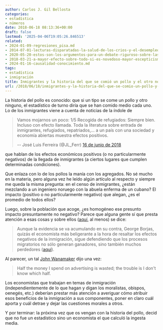 ```yaml
---
author: Carlos J. Gil Bellosta
categories:
- estadística
- números
date: 2018-06-18 08:13:36+00:00
draft: false
lastmod: '2025-04-06T19:05:26.846513'
related:
- 2024-01-09-regresiones_pisa.md
- 2014-07-01-lecturas-disparatadas-la-salud-de-los-crios-y-el-desempleo.md
- 2020-05-20-estos-son-los-argumentos-para-un-debate-riguroso-sobre-las-transferencias-de-renta.md
- 2018-03-21-a-mayor-efecto-sobre-todo-si-es-novedoso-mayor-escepticismo.md
- 2024-01-16-causalidad-conocimiento.md
tags:
- estadística
- inmigración
title: Inmigrantes y la historia del que se comió un pollo y el otro no
url: /2018/06/18/inmigrantes-y-la-historia-del-que-se-comio-un-pollo-y-el-otro-no/
---
```


La historia del pollo es conocido: que si un tipo se come un pollo y otro ninguno, el estadístico de turno diría que se han comido medio cada uno. Lo de los inmigrantes viene a cuenta de noticias de la índole de

>Vamos mojarnos un poco:
1/5
Recogida de refugiados:
Siempre bien. Incluso con efecto llamada. Toda la literatura sobre entrada de inmigrantes, refugiados, repatriados,... a un país con una sociedad y economía abiertas muestra efectos positivos.
>
> -- José Luis Ferreira (@JL_Ferr) [16 de junio de 2018](https://twitter.com/JL_Ferr/status/1008024971317334016?ref_src=twsrc%5Etfw)

que hablan de los efectos económicos positivos (o no particularmente negativos) de la llegada de inmigrantes (a ciertos lugares que cumplen determinadas condiciones).

Que enlaza con lo de los pollos la manía con los agregados. No sé mucho en la materia, pero alguna vez he leído algún artículo al respecto y siempre me queda la misma pregunta: en el censo de inmigrantes, ¿están mezclando a un ingeniero noruego con la abuela enferma de un cubano? El impacto (positivo o no particularmente negativo) que alegan, ¿es el promedio de todos ellos?

Luego, sobre la población que acoge, ¿es homogéneo ese presunto impacto presuntamente no negativo? Parece que alguna gente sí que presta atención a esas cosas y sobre ellos ([aquí](http://nadaesgratis.es/fran-beltran/los-efectos-a-largo-plazo-de-la-inmigracion), al menos) se dice:

>Aunque la evidencia se va acumulando en su contra, George Borjas, quizás el economista más beligerante a la hora de resaltar los efectos negativos de la inmigración, sigue defendiendo que los procesos migratorios no sólo generan ganadores, sino también muchos perdedores ([aquí](https://www.nytimes.com/2017/02/27/opinion/the-immigration-debate-we-need.html?ref=opinion&comments&_r=0#commentsContainer)).

Al parecer, un tal [John Wanamaker](https://en.wikipedia.org/wiki/John_Wanamaker) dijo una vez:

>Half the money I spend on advertising is wasted; the trouble is I don't know which half.

Los economistas que trabajan en temas de inmigración (independientemente de lo que hagan y digan los moralistas, obispos, oenegés, etc.) deberían prestar más atención a averiguar cómo atribuir esos beneficios de la inmigración a sus componentes, poner en claro cuál aporta y cuál detrae y dejar las cuestiones morales a otros.

Y por terminar: la próxima vez que os vengan con la historia del pollo, decid que no fue un estadístico sino un economista el que calculó la ingesta media.
